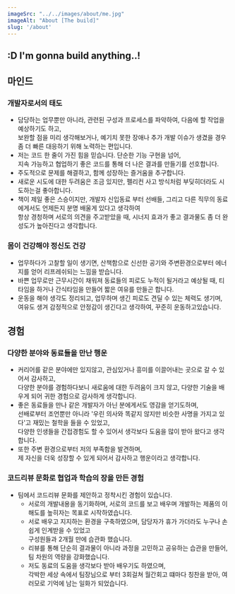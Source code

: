 ```yaml
---
imageSrc: "../../images/about/me.jpg"
imageAlt: "About [The build]"
slug: '/about'
---
```


## :D I'm gonna build anything..!



<!-- ### **배움을 존중하고 성장을 지원하는 멘토링**

- 프로그래밍에 익숙하지 않은 대학생부터 실무 초보자인 신입사원까지, 각자의 공감과 전문성을 바탕으로 맞춤형 멘토링을 제공했습니다.
    - 고려대학교 통계학과 학생들과 함께 프로그래밍의 기본 원리를 쉽고 친절하게 풀어내, 두 학생 모두 교양 프로그래밍 과목에서 A 학점을 달성하도록 지원했습니다.
    - Java/Spring 국비교육을 마친 신입사원의 학습 속도와 스타일을 고려해 체계적이고 유연한 커리큘럼을 구성, 1개월 만에 Node.js를 실무에 적용할 수 있을 정도로 빠르게 성장할 수 있도록 도왔습니다. -->

## 마인드

### **개발자로서의 태도**

- 담당하는 업무뿐만 아니라, 관련된 구성과 프로세스를 파악하여, 다음에 할 작업을 예상하기도 하고, <BR />
  보완할 점을 미리 생각해보거나, 예기치 못한 장애나 추가 개발 이슈가 생겼을 경우 <BR />
  좀 더 빠른 대응하기 위해 노력하는 편입니다.
- 저는 코드 한 줄이 가진 힘을 믿습니다. 단순한 기능 구현을 넘어, <BR />
  지속 가능하고 협업하기 좋은 코드를 통해 더 나은 결과를 만들기를 선호합니다.
- 주도적으로 문제를 해결하고, 함께 성장하는 즐거움을 추구합니다.
- 새로운 시도에 대한 두려움은 조금 있지만, 펠리컨 사고 방식처럼 부딪히더라도 시도하는걸 좋아합니다.
- 책이 제일 좋은 스승이지만, 개발자 신입동료 부터 선배들, 그리고 다른 직무의 동료에게서도 언제든지 분명 배울게 있다고 생각하여 <BR /> 
  항상 경청하며 서로의 의견을 주고받았을 때, 시너지 효과가 좋고 결과물도 좀 더 완성도가 높아진다고 생각합니다.

### **몸이 건강해야 정신도 건강**
- 업무하다가 고찰할 일이 생기면, 산책함으로 신선한 공기와 주변환경으로부터 에너지를 얻어 리프레쉬되는 느낌을 받습니다.
- 바쁜 업무로만 근무시간이 채워져 동료들의 피로도 누적이 될거라고 예상될 때, 티타임을 하거나 간식타임을 만들어 짧은 여유를 만들곤 합니다.
- 운동을 해야 생각도 정리되고, 업무하며 생긴 피로도 견딜 수 있는 체력도 생기며, 여유도 생겨 감정적으로 안정감이 생긴다고 생각하여, 꾸준히 운동하고있습니다.


## 경험

### **다양한 분야와 동료들을 만난 행운**
- 커리어를 같은 분야에만 있지않고, 관심있거나 흥미를 이끌어내는 곳으로 갈 수 있어서 감사하고, <BR />
  다양한 분야를 경험하다보니 새로움에 대한 두려움이 크지 않고, 다양한 기술을 배우게 되어 귀한 경험으로 감사하게 생각합니다.
- 좋은 동료들을 만나 같은 개발자가 아닌 분에게서도 영감을 얻기도하며, <BR />
  선배로부터 조언뿐만 아니라 '우린 의사와 똑같지 않지만 비슷한 사명을 가지고 있다'고 재밌는 철학을 들을 수 있었고,<BR />
  다양한 인생들을 간접경험도 할 수 있어서 생각보다 도움을 많이 받아 왔다고 생각합니다.
- 또한 주변 환경으로부터 저의 부족함을 발견하며, <BR>
  제 자신을 더욱 성장할 수 있게 되어서 감사하고 행운이라고 생각합니다.


### **코드리뷰 문화로 협업과 학습의 장을 만든 경험**

- 팀에서 코드리뷰 문화를 제안하고 정착시킨 경험이 있습니다.
    - 서로의 개발내용을 동기화하며, 서로의 코드를 보고 배우며 개발하는 제품의 이해도를 높히자는 목표로 시작하였습니다.
    - 서로 배우고 지지하는 환경을 구축하였으며, 담당자가 휴가 가더라도 누구나 손쉽게 인계받을 수 있었고 <BR />
    구성원들과 2개월 만에 습관화 했습니다.
    - 리뷰를 통해 단순히 결과물이 아니라 과정을 고민하고 공유하는 습관을 만들어, 팀 차원의 역량을 강화했습니다.
    - 저도 동료의 도움을 생각보다 받아 배우기도 하였으며, <BR />
      각박한 세상 속에서 팀장님으로 부터 3회걸쳐 월간회고 떄마다 칭찬을 받아, 여러모로 기억에 남는 일화가 되었습니다.


<!-- Photo by <a href="https://unsplash.com/@charlesdeluvio?utm_source=unsplash&utm_medium=referral&utm_content=creditCopyText" target="_blank" rel="nofollow noopener noreferrer" aria-label="External Link"><u>Charles Deluvio</u></a> on Unsplash -->
